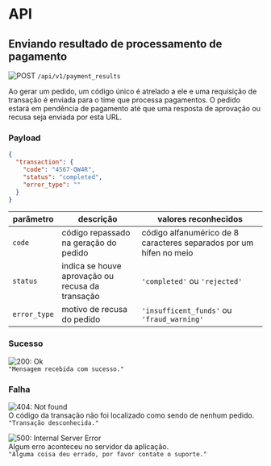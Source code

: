 # API

## Enviando resultado de processamento de pagamento
![POST](https://img.shields.io/badge/-POST-blue "POST") `/api/v1/payment_results`  
  
Ao gerar um pedido, um código único é atrelado a ele e uma requisição de transação é enviada para o time que processa pagamentos. O pedido estará em pendência de pagamento até que uma resposta de aprovação ou recusa seja enviada por esta URL.  

### Payload
```json
{
  "transaction": { 
    "code": "4567-QW4R",
    "status": "completed",
    "error_type": "" 
  }
}
```
| parâmetro | descrição | valores reconhecidos | 
| -------- | -------- |  -------- | 
| `code` | código repassado na geração do pedido | código alfanumérico de 8 caracteres separados por um hífen no meio | 
| `status` | indica se houve aprovação ou recusa da transação | `'completed'` ou `'rejected'` | 
| `error_type` | motivo de recusa do pedido | `'insufficent_funds'` ou `'fraud_warning'` | 

### Sucesso
![200: Ok](https://img.shields.io/badge/Code:%20200-OK-green "200: Ok")  
`"Mensagem recebida com sucesso."`

### Falha
![404: Not found](https://img.shields.io/badge/Code:%20404-NOT%20FOUND-red "404: Not found")  
O código da transação não foi localizado como sendo de nenhum pedido.  
`"Transação desconhecida."`  
  
![500: Internal Server Error](https://img.shields.io/badge/Code:%20500-INTERNAL%20SERVER%20ERROR-red "500: Internal Server Error")  
Algum erro aconteceu no servidor da aplicação.  
`"Alguma coisa deu errado, por favor contate o suporte."`  